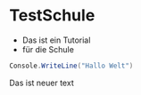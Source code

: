# TestSchule
* Das ist ein Tutorial
* für die Schule

```c#
Console.WriteLine("Hallo Welt")
```
Das ist neuer text
